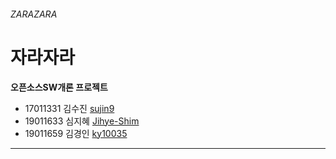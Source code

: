 ###### ZARAZARA  
# 자라자라  

**오픈소스SW개론 프로젝트**
* 17011331 김수진 [sujin9](https://github.com/sujin9)
* 19011633 심지혜 [Jihye-Shim](https://github.com/Jihye-Shim)
* 19011659 김경인 [ky10035](https://github.com/ky10035)
---
